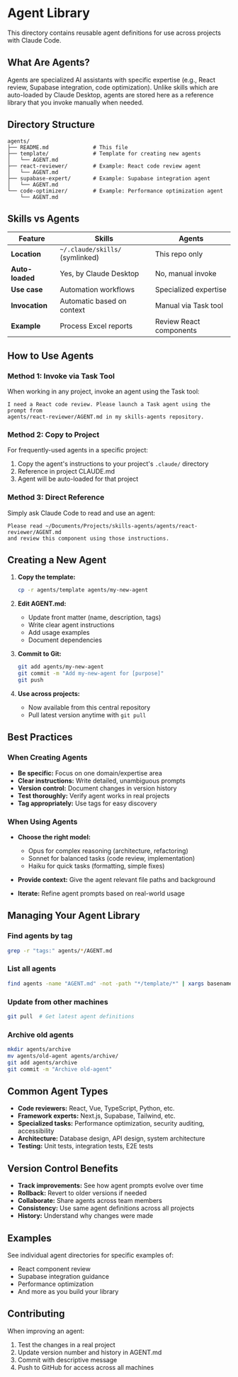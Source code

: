 # Agent Library

This directory contains reusable agent definitions for use across projects with Claude Code.

## What Are Agents?

Agents are specialized AI assistants with specific expertise (e.g., React review, Supabase integration, code optimization). Unlike skills which are auto-loaded by Claude Desktop, agents are stored here as a reference library that you invoke manually when needed.

## Directory Structure

```
agents/
├── README.md              # This file
├── template/              # Template for creating new agents
│   └── AGENT.md
├── react-reviewer/        # Example: React code review agent
│   └── AGENT.md
├── supabase-expert/       # Example: Supabase integration agent
│   └── AGENT.md
└── code-optimizer/        # Example: Performance optimization agent
    └── AGENT.md
```

## Skills vs Agents

| Feature | Skills | Agents |
|---------|--------|--------|
| **Location** | `~/.claude/skills/` (symlinked) | This repo only |
| **Auto-loaded** | Yes, by Claude Desktop | No, manual invoke |
| **Use case** | Automation workflows | Specialized expertise |
| **Invocation** | Automatic based on context | Manual via Task tool |
| **Example** | Process Excel reports | Review React components |

## How to Use Agents

### Method 1: Invoke via Task Tool

When working in any project, invoke an agent using the Task tool:

```
I need a React code review. Please launch a Task agent using the prompt from
agents/react-reviewer/AGENT.md in my skills-agents repository.
```

### Method 2: Copy to Project

For frequently-used agents in a specific project:

1. Copy the agent's instructions to your project's `.claude/` directory
2. Reference in project CLAUDE.md
3. Agent will be auto-loaded for that project

### Method 3: Direct Reference

Simply ask Claude Code to read and use an agent:

```
Please read ~/Documents/Projects/skills-agents/agents/react-reviewer/AGENT.md
and review this component using those instructions.
```

## Creating a New Agent

1. **Copy the template:**
   ```bash
   cp -r agents/template agents/my-new-agent
   ```

2. **Edit AGENT.md:**
   - Update front matter (name, description, tags)
   - Write clear agent instructions
   - Add usage examples
   - Document dependencies

3. **Commit to Git:**
   ```bash
   git add agents/my-new-agent
   git commit -m "Add my-new-agent for [purpose]"
   git push
   ```

4. **Use across projects:**
   - Now available from this central repository
   - Pull latest version anytime with `git pull`

## Best Practices

### When Creating Agents

- **Be specific:** Focus on one domain/expertise area
- **Clear instructions:** Write detailed, unambiguous prompts
- **Version control:** Document changes in version history
- **Test thoroughly:** Verify agent works in real projects
- **Tag appropriately:** Use tags for easy discovery

### When Using Agents

- **Choose the right model:**
  - Opus for complex reasoning (architecture, refactoring)
  - Sonnet for balanced tasks (code review, implementation)
  - Haiku for quick tasks (formatting, simple fixes)

- **Provide context:** Give the agent relevant file paths and background
- **Iterate:** Refine agent prompts based on real-world usage

## Managing Your Agent Library

### Find agents by tag

```bash
grep -r "tags:" agents/*/AGENT.md
```

### List all agents

```bash
find agents -name "AGENT.md" -not -path "*/template/*" | xargs basename -s /AGENT.md
```

### Update from other machines

```bash
git pull  # Get latest agent definitions
```

### Archive old agents

```bash
mkdir agents/archive
mv agents/old-agent agents/archive/
git add agents/archive
git commit -m "Archive old-agent"
```

## Common Agent Types

- **Code reviewers:** React, Vue, TypeScript, Python, etc.
- **Framework experts:** Next.js, Supabase, Tailwind, etc.
- **Specialized tasks:** Performance optimization, security auditing, accessibility
- **Architecture:** Database design, API design, system architecture
- **Testing:** Unit tests, integration tests, E2E tests

## Version Control Benefits

- **Track improvements:** See how agent prompts evolve over time
- **Rollback:** Revert to older versions if needed
- **Collaborate:** Share agents across team members
- **Consistency:** Use same agent definitions across all projects
- **History:** Understand why changes were made

## Examples

See individual agent directories for specific examples of:
- React component review
- Supabase integration guidance
- Performance optimization
- And more as you build your library

## Contributing

When improving an agent:
1. Test the changes in a real project
2. Update version number and history in AGENT.md
3. Commit with descriptive message
4. Push to GitHub for access across all machines
